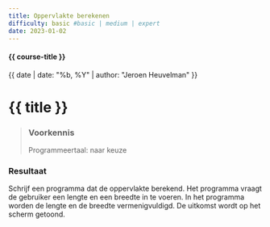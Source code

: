 ```yaml
---
title: Oppervlakte berekenen
difficulty: basic #basic | medium | expert
date: 2023-01-02
---
```


#### {{ course-title }}
{{ date | date: "%b, %Y" | author: "Jeroen Heuvelman" }}


# {{ title }}

> ### Voorkennis
> Programmeertaal: naar keuze

### Resultaat
Schrijf een programma dat de oppervlakte berekend. Het programma vraagt
de gebruiker een lengte en een breedte in te voeren. In het programma
worden de lengte en de breedte vermenigvuldigd. De uitkomst wordt op het
scherm getoond.
